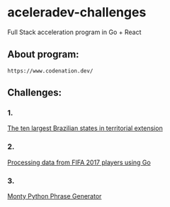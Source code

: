 # aceleradev-challenges
 Full Stack acceleration program in Go + React
 
## About program:
`https://www.codenation.dev/`

## Challenges:
### 1. <a href="https://github.com/hick97/aceleradev-challenges/blob/master/go-0/README.md">
The ten largest Brazilian states in territorial extension</a><br>
### 2. <a href="https://github.com/hick97/aceleradev-challenges/blob/master/go-2/README.md">
Processing data from FIFA 2017 players using Go</a><br>
### 3. <a href="https://github.com/hick97/aceleradev-challenges/blob/master/go-3/README.md">
 Monty Python Phrase Generator</a><br>

